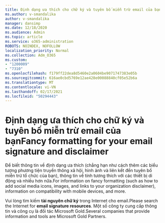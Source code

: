 ```yaml
---
title: Định dạng ưa thích cho chữ ký và tuyên bố miễn trừ email của bạn
ms.author: v-smandalika
author: v-smandalika
manager: dansimp
ms.date: 12/18/2020
ms.audience: Admin
ms.topic: article
ms.service: o365-administration
ROBOTS: NOINDEX, NOFOLLOW
localization_priority: Normal
ms.collection: Adm_O365
ms.custom:
- "1200009"
- "7310"
ms.openlocfilehash: f179ff22dea8d5460e2a0604be9071747383e05b
ms.sourcegitcommit: 616ae0cbd5769e12ae428e00088840cf05e52b6a
ms.translationtype: MT
ms.contentlocale: vi-VN
ms.lasthandoff: 02/17/2021
ms.locfileid: "50294443"
---
```

# <a name="fancy-formatting-for-your-email-signature-and-disclaimer"></a><span data-ttu-id="9b703-102">Định dạng ưa thích cho chữ ký và tuyên bố miễn trừ email của bạn</span><span class="sxs-lookup"><span data-stu-id="9b703-102">Fancy formatting for your email signature and disclaimer</span></span>
<span data-ttu-id="9b703-103">Để biết thông tin về định dạng ưa thích (chẳng hạn như cách thêm các biểu tượng phương tiện truyền thông xã hội, hình ảnh và liên kết đến tuyên bố miễn trừ tổ chức của bạn), thông tin về tính tương thích với các thiết bị di động và nhiều hơn nữa.</span><span class="sxs-lookup"><span data-stu-id="9b703-103">For information on fancy formatting (such as how to add social media icons, images, and links to your organization disclaimer), information on compatibility with mobile devices, and more.</span></span>

<span data-ttu-id="9b703-104">Vui lòng tìm kiếm **tài nguyên chữ ký** trong Internet cho email.</span><span class="sxs-lookup"><span data-stu-id="9b703-104">Please search the Internet for **email signature resources**.</span></span> <span data-ttu-id="9b703-105">Một số công ty cung cấp thông tin và công cụ là đối tác Microsoft Gold.</span><span class="sxs-lookup"><span data-stu-id="9b703-105">Several companies that provide information and tools are Microsoft Gold Partners.</span></span>
